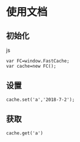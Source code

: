 # 使用文档

## 初始化
js
```
var FC=window.FastCache;
var cache=new FC();
```

## 设置
```
cache.set('a','2018-7-2');
```

## 获取
```
cache.get('a')
```